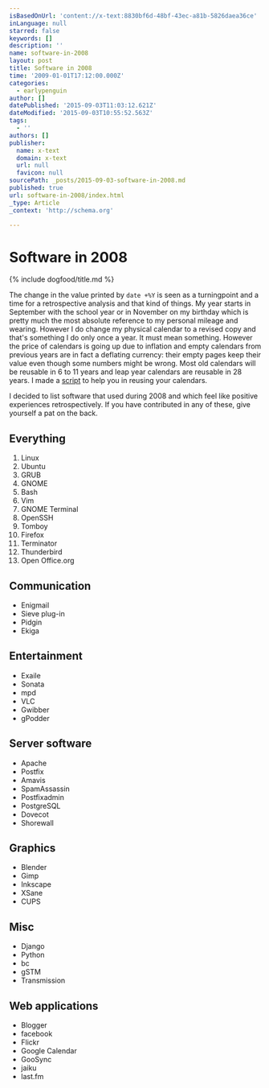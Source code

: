 ```yaml
---
isBasedOnUrl: 'content://x-text:8830bf6d-48bf-43ec-a81b-5826daea36ce'
inLanguage: null
starred: false
keywords: []
description: ''
name: software-in-2008
layout: post
title: Software in 2008
time: '2009-01-01T17:12:00.000Z'
categories:
  - earlypenguin
author: []
datePublished: '2015-09-03T11:03:12.621Z'
dateModified: '2015-09-03T10:55:52.563Z'
tags:
  - ''
authors: []
publisher:
  name: x-text
  domain: x-text
  url: null
  favicon: null
sourcePath: _posts/2015-09-03-software-in-2008.md
published: true
url: software-in-2008/index.html
_type: Article
_context: 'http://schema.org'

---
```

# Software in 2008

{% include dogfood/title.md %}

The change in the value printed by `date +%Y` is seen as a
turningpoint and a time for a retrospective analysis and that kind of
things. My year starts in September with the school year or in
November on my birthday which is pretty much the most absolute
reference to my personal mileage and wearing. However I do change my
physical calendar to a revised copy and that's something I do only
once a year. It must mean something. However the price of calendars
is going up due to inflation and empty calendars from previous years
are in fact a deflating currency: their empty pages keep their value
even though some numbers might be wrong. Most old calendars will be
reusable in 6 to 11 years and leap year calendars are reusable in 28
years. I made a [script][0]
to help you in reusing your calendars.

I decided to list software that used during 2008 and which feel like
positive experiences retrospectively. If you have contributed in any
of these, give yourself a pat on the back.

## Everything

1. Linux
2. Ubuntu
3. GRUB
4. GNOME
5. Bash
6. Vim
7. GNOME Terminal
8. OpenSSH
9. Tomboy
10. Firefox
11. Terminator
12. Thunderbird
13. Open Office.org

## Communication

* Enigmail
* Sieve plug-in
* Pidgin
* Ekiga

## Entertainment

* Exaile
* Sonata
* mpd
* VLC
* Gwibber
* gPodder

## Server software

* Apache
* Postfix
* Amavis
* SpamAssassin
* Postfixadmin
* PostgreSQL
* Dovecot
* Shorewall

## Graphics

* Blender
* Gimp
* Inkscape
* XSane
* CUPS

## Misc

* Django
* Python
* bc
* gSTM
* Transmission

## Web applications

* Blogger
* facebook
* Flickr
* Google Calendar
* GooSync
* jaiku
* last.fm

[0]: http://earlypenguin.fi/software/fun/calreuse.sh